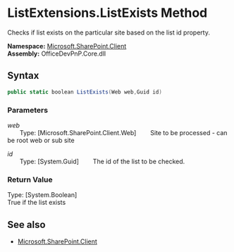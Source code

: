# ListExtensions.ListExists Method  
Checks if list exists on the particular site based on the list id property.  

**Namespace:** [Microsoft.SharePoint.Client](Microsoft.SharePoint.Client.md)  
**Assembly:** OfficeDevPnP.Core.dll  
## Syntax
```C#
public static boolean ListExists(Web web,Guid id)
```
### Parameters
*web*  
&emsp;&emsp;Type: [Microsoft.SharePoint.Client.Web] 
&emsp;&emsp;Site to be processed - can be root web or sub site  
  
*id*  
&emsp;&emsp;Type: [System.Guid] 
&emsp;&emsp;The id of the list to be checked.  
  
### Return Value
Type: [System.Boolean]  
True if the list exists

## See also
- [Microsoft.SharePoint.Client](Microsoft.SharePoint.Client.md)
